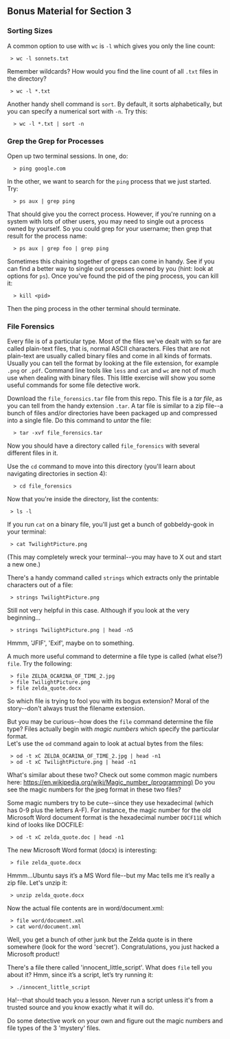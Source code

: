 ## Bonus Material for Section 3

### Sorting Sizes                                                                                                                                                                                   

A common option to use with `wc` is `-l` which gives you only the line count:

```
 > wc -l sonnets.txt
```

Remember wildcards? How would you find the line count of all `.txt` files in the directory?

```
 > wc -l *.txt
```

Another handy shell command is `sort`.  By default, it sorts alphabetically, but you can specify a numerical sort with `-n`.  Try this:

```
  > wc -l *.txt | sort -n
```

### Grep the Grep for Processes

Open up two terminal sessions.  In one, do:
```
  > ping google.com
```

In the other, we want to search for the `ping` process that we just started.  Try:

```
  > ps aux | grep ping
```

That should give you the correct process.  However, if you're running on a system with lots of other users, you may need to single out a process owned by yourself.  So you could grep for your username; then grep that result for the process name:

```
  > ps aux | grep foo | grep ping
```

Sometimes this chaining together of greps can come in handy.  See if you can find a better way to single out processes owned by you (hint: look at options for `ps`).
Once you've found the pid of the ping process, you can kill it:

```
  > kill <pid>
```

Then the ping process in the other terminal should terminate.

### File Forensics

Every file is of a particular type.  Most of the files we've dealt with so far are called plain-text files, that is, normal ASCII characters. Files that are not plain-text are usually called binary files and come in all kinds of formats.  Usually you can tell the format by looking at the file extension, for example `.png` or `.pdf`.  Command line tools like `less` and `cat` and `wc` are not of much use when dealing with binary files.  This little exercise will show you some useful commands for some file detective work.

Download the `file_forensics.tar` file from this repo.  This file is a *tar file*, as you can tell from the handy extension `.tar`.  A tar file is similar to a zip file--a bunch of files and/or directories have been packaged up and compressed into a single file.  Do this command to *untar* the file:

```
  > tar -xvf file_forensics.tar
```

Now you should have a directory called `file_forensics` with several different files in it.

Use the `cd` command to move into this directory (you'll learn about navigating directories in section 4):

```
  > cd file_forensics
```

Now that you're inside the directory, list the contents:

```
 > ls -l
```

If you run `cat` on a binary file, you'll just get a bunch of gobbeldy-gook in your terminal:

```
 > cat TwilightPicture.png
```

(This may completely wreck your terminal--you may have to X out and start a new one.)

There's a handy command called `strings` which extracts only the printable characters out of a file:

```
 > strings TwilightPicture.png
```

Still not very helpful in this case. Although if you look at the very beginning...

```
 > strings TwilightPicture.png | head -n5
```

Hmmm, 'JFIF', 'Exif', maybe on to something.

A much more useful command to determine a file type is called (what else?) `file`.  Try the following:

```
 > file ZELDA_OCARINA_OF_TIME_2.jpg
 > file TwilightPicture.png
 > file zelda_quote.docx
```

So which file is trying to fool you with its bogus extension?  Moral of the story--don't always trust the filename extension.

But you may be curious--how does the `file` command determine the file type?  Files actually begin with *magic numbers* which specify the particular format.  
Let's use the `od` command again to look at actual bytes from the files:

```
 > od -t xC ZELDA_OCARINA_OF_TIME_2.jpg | head -n1
 > od -t xC TwilightPicture.png | head -n1
```

What's similar about these two?  Check out some common magic numbers here: https://en.wikipedia.org/wiki/Magic_number_(programming)
Do you see the magic numbers for the jpeg format in these two files?

Some magic numbers try to be cute--since they use hexadecimal (which has 0-9 plus the letters A-F).  For instance, the magic number for the old Microsoft Word document format is the hexadecimal number `D0CF11E` which kind of looks like DOCFILE:

```
 > od -t xC zelda_quote.doc | head -n1
```

The new Microsoft Word format (docx) is interesting:

```
 > file zelda_quote.docx
```

Hmmm...Ubuntu says it’s a MS Word file--but my Mac tells me it’s really a zip file. Let's unzip it:

```
 > unzip zelda_quote.docx
```

Now the actual file contents are in word/document.xml:

```
 > file word/document.xml
 > cat word/document.xml
```

Well, you get a bunch of other junk but the Zelda quote is in there somewhere (look for the word 'secret').  Congratulations, you just hacked a Microsoft product!

There's a file there called 'innocent_little_script'.  What does `file` tell you about it?  Hmm, since it’s a script, let’s try running it:

```
 > ./innocent_little_script
```

Ha!--that should teach you a lesson.  Never run a script unless it's from a trusted source and you know exactly what it will do.

Do some detective work on your own and figure out the magic numbers and file types of the 3 'mystery' files.

